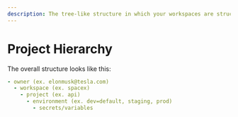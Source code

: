 ```yaml
---
description: The tree-like structure in which your workspaces are structured.
---
```


# Project Hierarchy

The overall structure looks like this:

```yaml
- owner (ex. elonmusk@tesla.com)
  - workspace (ex. spacex)
    - project (ex. api)
      - environment (ex. dev=default, staging, prod)
        - secrets/variables
```
